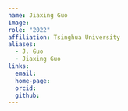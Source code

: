 ```yaml
---
name: Jiaxing Guo
image: 
role: "2022"
affiliation: Tsinghua University
aliases:
  - J. Guo
  - Jiaxing Guo
links:
  email: 
  home-page: 
  orcid: 
  github: 
---
```


